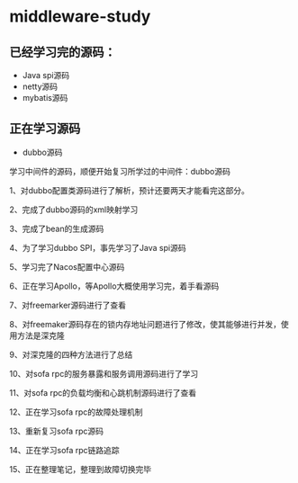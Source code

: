 # middleware-study
## 已经学习完的源码：
* Java spi源码
* netty源码
* mybatis源码
## 正在学习源码
* dubbo源码

学习中间件的源码，顺便开始复习所学过的中间件：dubbo源码

1、对dubbo配置类源码进行了解析，预计还要两天才能看完这部分。

2、完成了dubbo源码的xml映射学习

3、完成了bean的生成源码

4、为了学习dubbo SPI，事先学习了Java spi源码

5、学习完了Nacos配置中心源码

6、正在学习Apollo，等Apollo大概使用学习完，着手看源码

7、对freemarker源码进行了查看

8、对freemaker源码存在的锁内存地址问题进行了修改，使其能够进行并发，使用方法是深克隆

9、对深克隆的四种方法进行了总结

10、对sofa rpc的服务暴露和服务调用源码进行了学习

11、对sofa rpc的负载均衡和心跳机制源码进行了查看

12、正在学习sofa rpc的故障处理机制

13、重新复习sofa rpc源码

14、正在学习sofa rpc链路追踪

15、正在整理笔记，整理到故障切换完毕
